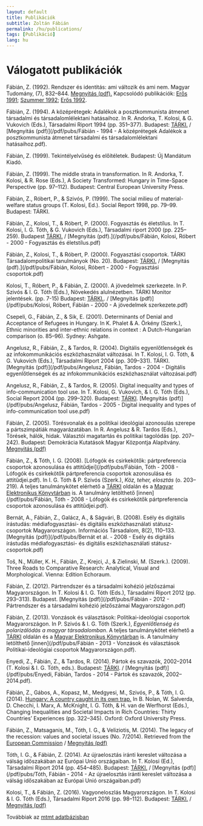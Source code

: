 ```yaml
---
layout: default
title: Publikációk
subtitle: Zoltán Fábián
permalink: /hu/publications/
tags: [Publikáció]
lang: hu
---
```

# Válogatott publikációk

Fábián, Z. (1992). Rendszer és identitás: ami változik és ami nem. Magyar Tudomány, (7), 832–844. [Megnyitás (pdf).](/pdf/pubs/F%C3%A1bi%C3%A1n%20-%201992%20-%20Rendszer%20%C3%A9s%20identit%C3%A1s%20ami%20v%C3%A1ltozik%20%C3%A9s%20ami%20nem.pdf) Kapcsolódó publikációk: [Erős 1991](/pdf/pubs/Er%C5%91s%20-%201991%20-%20Rendszerv%C3%A1lt%C3%A1s-identit%C3%A1sv%C3%A1lt%C3%A1s.pdf); [Szummer 1992](/pdf/pubs/Szummer%20-%201992%20-%20Identit%C3%A1sv%C3%A1lt%C3%A1s%20vagy%20identit%C3%A1spatol%C3%B3gia%20N%C3%A9h%C3%A1ny%20%C3%A9szrev%C3%A9tel%20Er%C5%91s%20Ferenc%20%C3%ADr%C3%A1s%C3%A1hoz.pdf); [Erős 1992](/pdf/pubs/Er%C5%91s%20-%201992%20-%20A%20z%C3%B6lds%C3%A9gboltos%20%C3%A9s%20a%20hatalom%20-%20avagy%20ism%C3%A9t%20az%20identit%C3%A1sv%C3%A1lt%C3%A1sr%C3%B3l.pdf).

Fábián, Z. (1994). A középrétegek: Adalékok a posztkommunista átmenet társadalmi és társadalomlélektani hatásaihoz. In R. Andorka, T. Kolosi, & G. Vukovich (Eds.), Társadalmi Riport 1994 (pp. 351–377). Budapest: [TÁRKI.](http://old.tarki.hu/adatbank-h/kutjel/pdf/a918.pdf) / [Megnyitás (pdf)](/pdf/pubs/Fábián - 1994 - A középrétegek Adalékok a posztkommunista átmenet társadalmi és társadalomlélektani hatásaihoz.pdf).

Fábián, Z. (1999). Tekintélyelvűség és előítéletek. Budapest: Új Mandátum Kiadó.

Fábián, Z. (1999). The middle strata in transformation. In R. Andorka, T. Kolosi, & R. Rose (Eds.), A Society Transformed: Hungary in Time-Space Perspective (pp. 97–112). Budapest: Central European University Press.

Fábián, Z., Róbert, P., & Szivós, P. (1999). The social milieu of material-welfare status groups (T. Kolosi, Ed.). Social Report 1998, pp. 79–99. Budapest: TÁRKI.

Fábián, Z., Kolosi, T., & Róbert, P. (2000). Fogyasztás és életstílus. In T. Kolosi, I. G. Tóth, & G. Vukovich (Eds.), Társadalmi riport 2000 (pp. 225–259). Budapest [TÁRKI.](http://old.tarki.hu/adatbank-h/kutjel/pdf/a850.pdf) / [Megnyitás (pdf).](/pdf/pubs/Fábián, Kolosi, Róbert - 2000 - Fogyasztás és életstílus.pdf)

Fábián, Z., Kolosi, T., & Róbert, P. (2000). Fogyasztási csoportok. TÁRKI Társadalompolitikai tanulmányok (No. 20).  Budapest: [TÁRKI.](http://old.tarki.hu/adatbank-h/kutjel/pdf/a405.pdf) / [Megnyitás (pdf).](/pdf/pubs/Fábián, Kolosi, Róbert - 2000 - Fogyasztási csoportok.pdf) 

Kolosi, T., Róbert, P., & Fábián, Z. (2000). A jövedelmek szerkezete. In P. Szivós & I. G. Tóth (Eds.), Növekedés alulnézetben. TÁRKI Monitor jelentések. (pp. 7-15) Budapest: [TÁRKI.](http://old.tarki.hu/adatbank-h/kutjel/pdf/a316.pdf). / [Megnyitás (pdf)](/pdf/pubs/Kolosi, Róbert, Fábián - 2000 - A jövedelmek szerkezete.pdf) 

Csepeli, G., Fábián, Z., & Sik, E. (2001). Determinants of Denial and Acceptance of Refugees in Hungary. In K. Phalet & A. Örkény (Szerk.), Ethnic minorities and inter-ethnic relations in context : A Dutch-Hungarian comparison (o. 85–96). Sydney: Ashgate.

Angelusz, R., Fábián, Z., & Tardos, R. (2004). Digitális egyenlőtlenségek és az infokommunikációs eszközhasználat változásai. In T. Kolosi, I. G. Tóth, & G. Vukovich (Eds.), Társadalmi Riport 2004 (pp. 309–331). TÁRKI. [Megnyitás (pdf)](/pdf/pubs/Angelusz, Fábián, Tardos - 2004 - Digitális egyenlőtlenségek és az infokommunikációs eszközhasználat változásai.pdf)

Angelusz, R., Fábián, Z., & Tardos, R. (2005). Digital inequality and types of info-communication tool use. In T. Kolosi, G. Vukovich, & I. G. Tóth (Eds.), Social Report 2004 (pp. 299–320). Budapest: [TÁRKI](https://tarki.hu/sites/default/files/adatbank-h/kutjel/pdf/a735.pdf). [Megnyitás (pdf)](/pdf/pubs/Angelusz, Fábián, Tardos - 2005 - Digital inequality and types of info-communication tool use.pdf)

Fábián, Z. (2005). Törésvonalak és a politikai ideológiai azonosulás szerepe a pártszimpátiák magyarázatában. In R. Angelusz & R. Tardos (Eds.), Törések, hálók, hidak. Választói magatartás és politikai tagolódás (pp. 207–242). Budapest: Demokrácia Kutatások Magyar Központja Alapítvány. [Megnyitás (pdf)](/pdf/pubs/F%C3%A1bi%C3%A1n%20-%202005%20-%20T%C3%B6r%C3%A9svonalak%20%C3%A9s%20a%20politikai%20ideol%C3%B3giai%20azonosul%C3%A1s%20szerepe%20a%20p%C3%A1rtszimp%C3%A1ti%C3%A1k%20magyar%C3%A1zat%C3%A1ban.pdf)

Fábián, Z., & Tóth, I. G. (2008). [Lófogók és csirkekötők: pártpreferencia csoportok azonosulása és attitűdjei](/pdf/pubs/Fábián, Tóth - 2008 - Lófogók és csirkekötők pártpreferencia csoportok azonosulása és attitűdjei.pdf). In I. G. Tóth & P. Szivós (Szerk.), *Köz, teher, elosztás* (o. 203–219).  A teljes tanulmánykötet elérhető a [TÁRKI](http://www.tarki.hu/adatbank-h/kutjel/pdf/b193.pdf) oldalán és a [Magyar Elektronikus Könyvtárban](http://mek.oszk.hu/13400/13425/index.phtml) is. A tanulmány letölthető [innen](/pdf/pubs/Fábián, Tóth - 2008 - Lófogók és csirkekötők pártpreferencia csoportok azonosulása és attitűdjei.pdf). 

Bernát, A., Fábián, Z., Galácz, A., & Ságvári, B. (2008). Esély és digitális írástudás: médiafogyasztási- és digitális eszközhasználati státusz-csoportok Magyarországon. Információs Társadalom, 8(2), 110–133. [Megnyitás (pdf)](/pdf/pubs/Bernát et al. - 2008 - Esély és digitális írástudás médiafogyasztási- és digitális eszközhasználati státusz-csoportok.pdf)

Toš, N., Müller, K. H., Fábián, Z., Krejci, J., & Zielinski, M. (Szerk.). (2009). Three Roads to Comparative Research: Analytical, Visual and Morphological. Vienna: Edition Echoraum.

Fábián, Z. (2012). Pártrendszer és a társadalmi kohézió jelzőszámai Magyarországon. In T. Kolosi & I. G. Tóth (Eds.), Társadalmi Riport 2012 (pp. 293–313). Budapest. [Megnyitás (pdf)](/pdf/pubs/Fábián - 2012 - Pártrendszer és a társadalmi kohézió jelzőszámai Magyarországon.pdf)

Fábián, Z. (2013). Vonzások és választások: Politikai-ideológiai csoportok Magyarországon. In P. Szivós & I. G. Tóth (Szerk.), *Egyenlőtlenség és polarizálódás a magyar társadalomban*. A teljes tanulmánykötet elérhető a [TÁRKI](http://www.tarki.hu/hu/research/hm/monitor2012_teljes.pdf) oldalán és a [Magyar Elektronikus Könyvtárban](http://mek.oszk.hu/13400/13451/13451.pdf) is. A tanulmány letölthető [innen](/pdf/pubs/Fábián - 2013 - Vonzások és választások Politikai-ideológiai csoportok Magyarországon.pdf). 

Enyedi, Z., Fábián, Z., & Tardos, R. (2014). Pártok és szavazók, 2002–2014 (T. Kolosi & I. G. Tóth, eds.). Budapest: [TÁRKI](http://www.tarki.hu/adatbank-h/kutjel/pdf/b344.pdf). / [Megnyitás (pdf)](/pdf/pubs/Enyedi, Fábián, Tardos - 2014 - Pártok és szavazók, 2002–2014.pdf).

Fábián, Z., Gábos, A., Kopasz, M., Medgyesi, M., Szivós, P., & Tóth, I. G. (2014). [Hungary: A country caught in its own trap.](https://books.google.hu/books?id=9cXRAgAAQBAJ&lpg=PA322&ots=YVHWYxy_09&dq=Hungary%3A%20A%20country%20caught%20in%20its%20own%20trap.&pg=PA328#v=onepage&q=Hungary:%20A%20country%20caught%20in%20its%20own%20trap.&f=false) In B. Nolan, W. Salverda, D. Checchi, I. Marx, A. McKnight, I. G. Tóth, & H. van de Werfhorst (Eds.), Changing Inequalities and Societal Impacts in Rich Countries: Thirty Countries’ Experiences (pp. 322–345). Oxford: Oxford University Press.

Fábián, Z., Matsaganis, M., Tóth, I. G., & Veliziotis, M. (2014). The legacy of the recession: values and societal issues (No. 7/2014). Retrieved from the [European Commission](http://ec.europa.eu/social/BlobServlet?docId=13869&langId=en) / [Megnyitás (pdf)](/pdf/pubs/F%C3%A1bi%C3%A1n%20et%20al.%20-%202014%20-%20The%20legacy%20of%20the%20recession%20values%20and%20societal%20issues.pdf)

Tóth, I. G., & Fábián, Z. (2014). Az újraelosztás iránti kereslet változása a válság időszakában az Európai Unió országaiban. In T. Kolosi (Ed.), Társadalmi Riport 2014 (pp. 454–485). Budapest: [TÁRKI.](http://old.tarki.hu/adatbank-h/kutjel/pdf/b341.pdf) / [Megnyitás (pdf)](/pdf/pubs/Tóth, Fábián - 2014 - Az újraelosztás iránti kereslet változása a válság időszakában az Európai Unió országaiban.pdf)

Kolosi, T., & Fábián, Z. (2016). Vagyoneloszlás Magyarországon. In T. Kolosi & I. G. Tóth (Eds.), Társadalmi Riport 2016 (pp. 98–112). Budapest: [TÁRKI.](http://old.tarki.hu/hu/publications/SR/2016/05kolosi.pdf) / [Megnyitás (pdf)](/pdf/pubs/Kolosi%2C%20F%C3%A1bi%C3%A1n%20-%202016%20-%20Vagyoneloszl%C3%A1s%20Magyarorsz%C3%A1gon.pdf)



Továbbiak az [mtmt adatbázisban](https://m2.mtmt.hu/gui2/?type=authors&mode=browse&sel=10020935)
